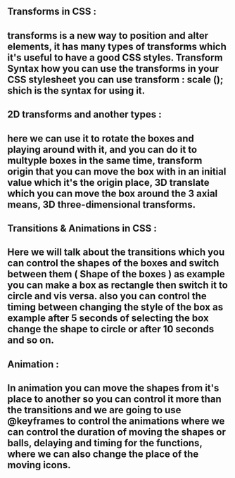 ## Transforms in CSS :

## transforms is a new way to position and alter elements, it has many types of transforms which it's useful to have a good CSS styles. Transform Syntax how you can use the transforms in your CSS stylesheet you can use transform : scale (); shich is the syntax for using it.

## 2D transforms and another types :

## here we can use it to rotate the boxes and playing around with it, and you can do it to multyple boxes in the same time, transform origin that you can move the box with in an initial value which it's the origin place, 3D translate which you can move the box around the 3 axial means, 3D three-dimensional transforms.

## Transitions & Animations in CSS :

## Here we will talk about the transitions which you can control the shapes of the boxes and switch between them ( Shape of the boxes ) as example you can make a box as rectangle then switch it to circle and vis versa. also you can control the timing between changing the style of the box as example after 5 seconds of selecting the box change the shape to circle or after 10 seconds and so on.


## Animation :

## In animation you can move the shapes from it's place to another so you can control it more than the transitions and we are going to use **@keyframes** to control the animations where we can control the duration of moving the shapes or balls, delaying and timing for the functions, where we can also change the place of the moving icons.
